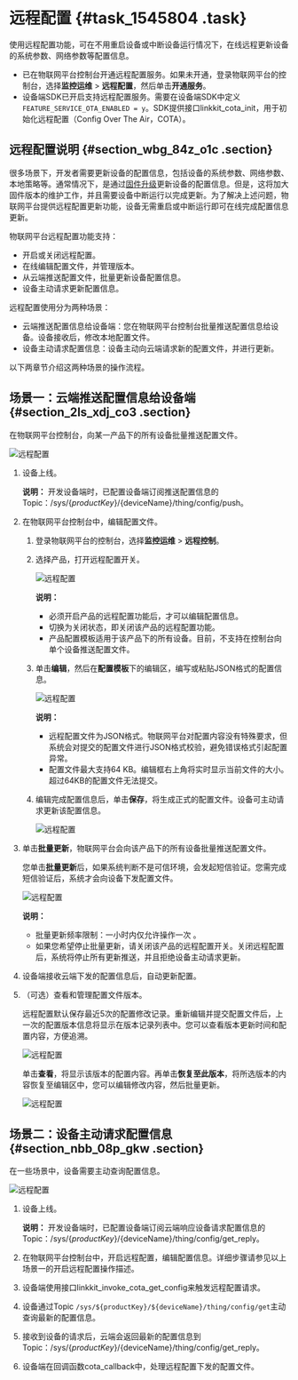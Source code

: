 # 远程配置 {#task_1545804 .task}

使用远程配置功能，可在不用重启设备或中断设备运行情况下，在线远程更新设备的系统参数、网络参数等配置信息。

-   已在物联网平台控制台开通远程配置服务。如果未开通，登录物联网平台的控制台，选择**监控运维** \> **远程配置**，然后单击**开通服务**。
-   设备端SDK已开启支持远程配置服务。需要在设备端SDK中定义 `FEATURE_SERVICE_OTA_ENABLED = y`。SDK提供接口linkkit\_cota\_init，用于初始化远程配置（Config Over The Air，COTA）。

## 远程配置说明 {#section_wbg_84z_o1c .section}

很多场景下，开发者需要更新设备的配置信息，包括设备的系统参数、网络参数、本地策略等。通常情况下，是通过[固件升级](intl.zh-CN/用户指南/监控运维/固件升级/推送固件到设备端.md#)更新设备的配置信息。但是，这将加大固件版本的维护工作，并且需要设备中断运行以完成更新。为了解决上述问题，物联网平台提供远程配置更新功能，设备无需重启或中断运行即可在线完成配置信息更新。

物联网平台远程配置功能支持：

-   开启或关闭远程配置。
-   在线编辑配置文件，并管理版本。
-   从云端推送配置文件，批量更新设备配置信息。
-   设备主动请求更新配置信息。

远程配置使用分为两种场景：

-   云端推送配置信息给设备端：您在物联网平台控制台批量推送配置信息给设备。设备接收后，修改本地配置文件。
-   设备主动请求配置信息：设备主动向云端请求新的配置文件，并进行更新。

以下两章节介绍这两种场景的操作流程。

## 场景一：云端推送配置信息给设备端 {#section_2ls_xdj_co3 .section}

在物联网平台控制台，向某一产品下的所有设备批量推送配置文件。

![远程配置](http://static-aliyun-doc.oss-cn-hangzhou.aliyuncs.com/assets/img/14736/156870509956876_zh-CN.png)

1.  设备上线。 

    **说明：** 开发设备端时，已配置设备端订阅推送配置信息的Topic：/sys/$\{productKey\}/$\{deviceName\}/thing/config/push。

2.  在物联网平台控制台中，编辑配置文件。 
    1.  登录物联网平台的控制台，选择**监控运维** \> **远程控制**。
    2.  选择产品，打开远程配置开关。 

        ![远程配置](http://static-aliyun-doc.oss-cn-hangzhou.aliyuncs.com/assets/img/14736/15687050996236_zh-CN.png)

        **说明：** 

        -   必须开启产品的远程配置功能后，才可以编辑配置信息。
        -   切换为关闭状态，即关闭该产品的远程配置功能。
        -   产品配置模板适用于该产品下的所有设备。目前，不支持在控制台向单个设备推送配置文件。
    3.  单击**编辑**，然后在**配置模板**下的编辑区，编写或粘贴JSON格式的配置信息。 

        ![远程配置](http://static-aliyun-doc.oss-cn-hangzhou.aliyuncs.com/assets/img/14736/15687050996237_zh-CN.png)

        **说明：** 

        -   远程配置文件为JSON格式。物联网平台对配置内容没有特殊要求，但系统会对提交的配置文件进行JSON格式校验，避免错误格式引起配置异常。
        -   配置文件最大支持64 KB。编辑框右上角将实时显示当前文件的大小。超过64KB的配置文件无法提交。
    4.  编辑完成配置信息后，单击**保存**，将生成正式的配置文件。设备可主动请求更新该配置信息。 

        ![远程配置](http://static-aliyun-doc.oss-cn-hangzhou.aliyuncs.com/assets/img/14736/15687050996238_zh-CN.png)

3.  单击**批量更新**，物联网平台会向该产品下的所有设备批量推送配置文件。 

    您单击**批量更新**后，如果系统判断不是可信环境，会发起短信验证。您需完成短信验证后，系统才会向设备下发配置文件。

    ![远程配置](http://static-aliyun-doc.oss-cn-hangzhou.aliyuncs.com/assets/img/14736/15687050996239_zh-CN.png)

    **说明：** 

    -   批量更新频率限制：一小时内仅允许操作一次 。
    -   如果您希望停止批量更新，请关闭该产品的远程配置开关。关闭远程配置后，系统将停止所有更新推送，并且拒绝设备主动请求更新。
4.  设备端接收云端下发的配置信息后，自动更新配置。
5.  （可选）查看和管理配置文件版本。 

    远程配置默认保存最近5次的配置修改记录。重新编辑并提交配置文件后，上一次的配置版本信息将显示在版本记录列表中。您可以查看版本更新时间和配置内容，方便追溯。

    ![远程配置](http://static-aliyun-doc.oss-cn-hangzhou.aliyuncs.com/assets/img/14736/15687050996240_zh-CN.png)

    单击**查看**，将显示该版本的配置内容。再单击**恢复至此版本**，将所选版本的内容恢复至编辑区中，您可以编辑修改内容，然后批量更新。

    ![远程配置](http://static-aliyun-doc.oss-cn-hangzhou.aliyuncs.com/assets/img/14736/15687050996241_zh-CN.png)


## 场景二：设备主动请求配置信息 {#section_nbb_08p_gkw .section}

在一些场景中，设备需要主动查询配置信息。

![远程配置](http://static-aliyun-doc.oss-cn-hangzhou.aliyuncs.com/assets/img/14736/156870509956878_zh-CN.png)

1.  设备上线。 

    **说明：** 开发设备端时，已配置设备端订阅云端响应设备请求配置信息的Topic：/sys/$\{productKey\}/$\{deviceName\}/thing/config/get\_reply。

2.  在物联网平台控制台中，开启远程配置，编辑配置信息。详细步骤请参见以上场景一的开启远程配置操作描述。
3.  设备端使用接口linkkit\_invoke\_cota\_get\_config来触发远程配置请求。
4.  设备通过Topic `/sys/${productKey}/${deviceName}/thing/config/get`主动查询最新的配置信息。
5.  接收到设备的请求后，云端会返回最新的配置信息到Topic：/sys/$\{productKey\}/$\{deviceName\}/thing/config/get\_reply。
6.  设备端在回调函数cota\_callback中，处理远程配置下发的配置文件。

